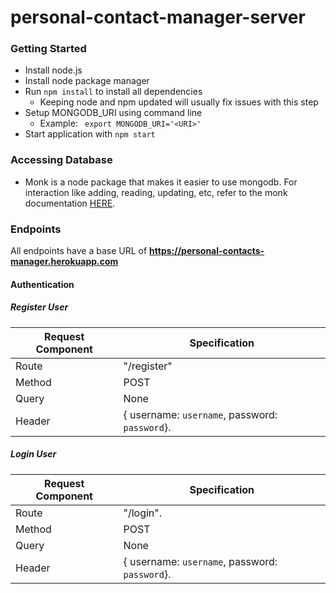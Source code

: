 # personal-contact-manager-server

### Getting Started
- Install node.js
- Install node package manager
- Run `npm install` to install all dependencies
  - Keeping node and npm updated will usually fix issues with this step
- Setup MONGODB_URI using command line
  - Example: ` export MONGODB_URI='<URI>'`
- Start application with `npm start`

### Accessing Database
- Monk is a node package that makes it easier to use mongodb. For interaction like adding, reading, updating, etc, refer to the monk documentation [HERE](https://automattic.github.io/monk/).

### Endpoints
All endpoints have a base URL of **https://personal-contacts-manager.herokuapp.com**

#### Authentication
##### Register User
| Request Component  | Specification                              |
|--------|--------------------------------------------------------|
| Route  | "/register"                                            |
| Method | POST                                                   |
| Query  | None                                                   |
| Header | { username: `username`, password: `password`}.         |
  
##### Login User
| Request Component  | Specification                              |
|--------|--------------------------------------------------------|
| Route  | "/login".                                              |
| Method | POST                                                   |
| Query  | None                                                   |
| Header | { username: `username`, password: `password`}.         |
